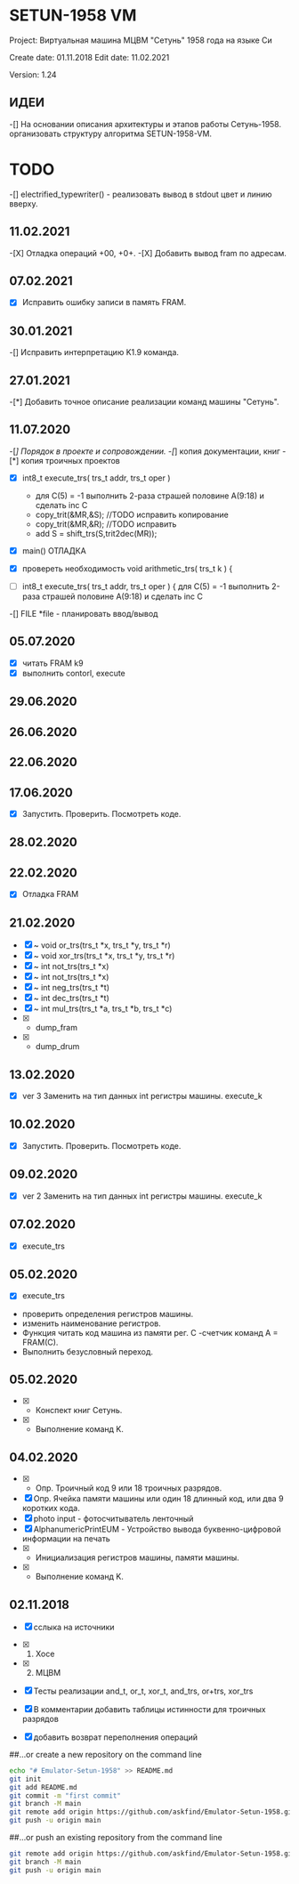SETUN-1958 VM
=============

Project: Виртуальная машина МЦВМ "Сетунь" 1958 года на языке Си

Create date: 01.11.2018
Edit date:   11.02.2021

Version: 1.24


ИДЕИ
----
 -[] На основании описания архитектуры и этапов работы Сетунь-1958.
     организовать структуру алгоритма SETUN-1958-VM.

TODO
====
 -[] electrified_typewriter() - реализовать вывод в stdout цвет и линию вверху.

11.02.2021
----------
 -[Х] Отладка операций +00, +0+.
 -[Х] Добавить вывод fram по адресам.


07.02.2021
----------
 -[x] Исправить ошибку записи в память FRAM.


30.01.2021
----------
 -[] Исправить интерпретацию K1.9 команда.

27.01.2021
----------
 -[*] Добавить точное описание реализации команд машины "Сетунь".


11.07.2020
----------
 -[*] Порядок в проекте и сопровождении.
 -[*] копия документации, книг
 -[*] копия троичных проектов

 -[x] int8_t execute_trs( trs_t addr, trs_t oper )
   - для С(5) = -1 выполнить 2-раза страшей половине A(9:18) и сделать inc C
   - copy_trit(&MR,&S); //TODO исправить копирование
   - copy_trit(&MR,&R); //TODO исправить
   - add  S = shift_trs(S,trit2dec(MR));

 -[x] main() ОТЛАДКА

 -[x] провереть необходимость
     void arithmetic_trs( trs_t k ) {

 -[ ] int8_t execute_trs( trs_t addr, trs_t oper ) {
     для С(5) = -1 выполнить 2-раза страшей половине A(9:18) и сделать inc C

 -[] FILE *file - планировать ввод/вывод


05.07.2020
----------
 -[x]  читать FRAM k9
 -[x]  выполнить contorl, execute

29.06.2020
----------
26.06.2020
----------
22.06.2020
----------
17.06.2020
----------
 -[x] Запустить. Проверить. Посмотреть коде.

28.02.2020
----------
22.02.2020
----------
 -[x] Отладка FRAM

21.02.2020
----------
 -[x] ~ void or_trs(trs_t *x, trs_t *y, trs_t *r)
 -[x] ~ void xor_trs(trs_t *x, trs_t *y, trs_t *r)
 -[x] ~ int not_trs(trs_t *x)
 -[x] ~ int not_trs(trs_t *x)
 -[x] ~ int neg_trs(trs_t *t)
 -[x] ~ int dec_trs(trs_t *t)
 -[x] ~ int mul_trs(trs_t *a, trs_t *b, trs_t *c)
 -[x] + dump_fram
 -[x] + dump_drum

13.02.2020
----------
 -[x] ver 3 Заменить на тип данных int регистры машины. execute_k

10.02.2020
----------
 -[x] Запустить. Проверить. Посмотреть коде.

09.02.2020
----------
 -[x] ver 2 Заменить на тип данных int регистры машины. execute_k


07.02.2020
----------
 -[x] execute_trs

05.02.2020
----------
 -[x] execute_trs
  - проверить определения регистров машины.
  - изменить наименование регистров.
  - Функция читать код машина из памяти рег. С -счетчик команд A = FRAM(C).
  - Выполнить безусловный переход.

05.02.2020
----------
 -[x] - Конспект книг Сетунь.
 -[x] - Выполнение команд K.

04.02.2020
----------
 -[x] - Опр. Троичный код 9 или 18 троичных разрядов.
 -[x] Опр. Ячейка памяти машины или один 18 длинный код, или два 9 коротких кода.
 -[x] photo input - фотосчитыватель ленточный
 -[x] AlphanumericPrintEUM - Устройство вывода буквенно-цифровой информации на печать
 -[x] - Инициализация регистров машины, памяти машины.
 -[x] - Выполнение команд K.

02.11.2018
----------
 -[x] сслыка на источники
 -[x] 1. Хосе
 -[x] 2. МЦВМ

 -[x] Тесты реализации and_t, or_t, xor_t, and_trs, or+trs, xor_trs
 -[x] В комментарии добавить таблицы истинности для троичных разрядов
 -[x] добавить возврат переполнения операций


##…or create a new repository on the command line

```sh
echo "# Emulator-Setun-1958" >> README.md
git init
git add README.md
git commit -m "first commit"
git branch -M main
git remote add origin https://github.com/askfind/Emulator-Setun-1958.git
git push -u origin main
```
##…or push an existing repository from the command line

```sh
git remote add origin https://github.com/askfind/Emulator-Setun-1958.git
git branch -M main
git push -u origin main
```